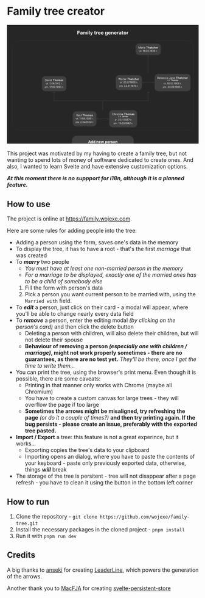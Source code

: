 # Family tree creator

![Example family tree created by this app](/screenshot.png)

This project was motivated by my having to create a family tree, but not wanting to spend lots of money of software dedicated to create ones. And also, I wanted to learn Svelte and have extensive customization options.

***At this moment there is no suppport for i18n, although it is a planned feature.***

## How to use

The project is online at <https://family.wojexe.com>.

Here are some rules for adding people into the tree:

- Adding a person using the form, saves one's data in the memory
- To display the tree, it has to have a root - that's the first *marriage* that was created
- To ***marry*** two people
  - *You must have at least one non-married person in the memory*
  - *For a marriage to be displayed, exactly one of the married ones has to be a child of somebody else*
  1. Fill the form with person's data
  2. Pick a person you want current person to be married with, using the `Married with` field.
- To ***edit*** a person, just click on their card - a modal will appear, where you'll be able to change nearly every data field  
- To ***remove*** a person, enter the editing modal *(by clicking on the person's card)* and then click the delete button
  - Deleting a person with children, will also delete their children, but will not delete their spouse
  - **Behaviour of removing a person *(especially one with children / marriage)*, might not work properly sometimes - there are no guarantees, as there are no test yet.** *They'll be there, once I get the time to write them...*
- You can print the tree, using the browser's print menu. Even though it is possible, there are some caveats:
  - Printing in that manner only works with Chrome (maybe all Chromium)
  - You have to create a custom canvas for large trees - they will overflow the page if too large
  - **Sometimes the arrows might be misaligned, try refreshing the page** *(or do it a couple of times?)* **and then try printing again. If the bug persists - please create an issue, preferably with the exported tree pasted.**
- **Import / Export** a tree: this feature is not a great experince, but it works...
  - Exporting copies the tree's data to your clipboard
  - Importing opens an dialog, where you have to paste the contents of your keyboard - paste only previously exported data, otherwise, things ***will*** break
- The storage of the tree is persitent - tree will not disappear after a page refresh - you have to clean it using the button in the bottom left corner

## How to run

1. Clone the repository - `git clone https://github.com/wojexe/family-tree.git`
2. Install the necessary packages in the cloned project - `pnpm install`
3. Run it with `pnpm run dev`

## Credits

A big thanks to [anseki](https://github.com/anseki) for creating [LeaderLine](https://github.com/anseki/leader-line), which powers the generation of the arrows.

Another thank you to [MacFJA](https://github.com/MacFJA) for creating [svelte-persistent-store](https://github.com/MacFJA/svelte-persistent-store)
